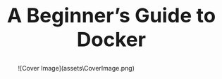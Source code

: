 <h1 style=font-size:45px align='center'>A Beginner’s Guide to Docker</h1>
<figure markdown>
  ![Cover Image](assets\CoverImage.png)
</figure>



